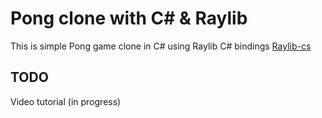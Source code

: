 # Pong clone with C# & Raylib

This is simple Pong game clone in C# using Raylib C# bindings [Raylib-cs](https://github.com/chrisdill/raylib-cs)


## TODO

Video tutorial (in progress)
